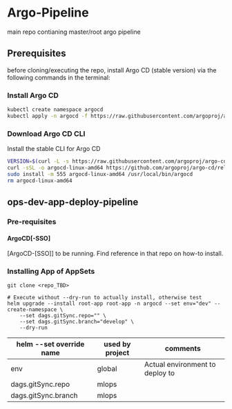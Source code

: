 # Argo-Pipeline
main repo contianing master/root argo pipeline

## Prerequisites

before cloning/executing the repo, install Argo CD (stable version) via the following commands in the terminal:

### Install Argo CD

```sh
kubectl create namespace argocd
kubectl apply -n argocd -f https://raw.githubusercontent.com/argoproj/argo-cd/stable/manifests/install.yaml
```

### Download Argo CD CLI
Install the stable CLI for Argo CD

```sh
VERSION=$(curl -L -s https://raw.githubusercontent.com/argoproj/argo-cd/stable/VERSION)
curl -sSL -o argocd-linux-amd64 https://github.com/argoproj/argo-cd/releases/download/v$VERSION/argocd-linux-amd64
sudo install -m 555 argocd-linux-amd64 /usr/local/bin/argocd
rm argocd-linux-amd64
```


## ops-dev-app-deploy-pipeline

### Pre-requisites
#### ArgoCD[-SSO]
[ArgoCD-[SSO]] to be running.
Find reference in that repo on how-to install.

### Installing App of AppSets
```
git clone <repo_TBD>

# Execute without --dry-run to actually install, otherwise test
helm upgrade --install root-app root-app -n argocd --set env="dev" --create-namespace \
    --set dags.gitSync.repo="" \
    --set dags.gitSync.branch="develop" \
    --dry-run
```

|helm --set override name|used by project|comments|
|------------------------|-------|--------|
|env|global|Actual environment to deploy to|
|dags.gitSync.repo|mlops||
|dags.gitSync.branch|mlops||